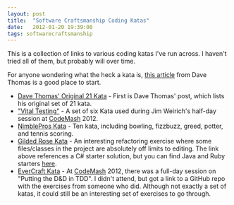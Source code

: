 ```yaml
---
layout: post
title:  "Software Craftsmanship Coding Katas"
date:   2012-01-20 19:39:00
tags: softwarecraftsmanship
---
```


This is a collection of links to various coding katas I've run across. I haven't tried all of them, but probably will over time. 
 
For anyone wondering what the heck a kata is, <a href="http://codekata.pragprog.com/codekata/2007/01/code_katahow_it.html" target="_blank">this article</a> from Dave Thomas is a good place to start. 

* [Dave Thomas' Original 21 Kata](http://codekata.pragprog.com/2007/01/code_kata_backg.html) - First is Dave Thomas' post, which lists his original set of 21 kata.
* ["Vital Testing"](http://onestepback.org/vital_testing/) - A set of six Kata used during Jim Weirich's half-day session at [CodeMash](http://codemash.org/) 2012. 
* [NimblePros Kata](http://nimblepros.com/what-we-do/event-resources.aspx) - Ten kata, including bowling, fizzbuzz, greed, potter, and tennis scoring. 
* [Gilded Rose Kata](http://iamnotmyself.com/2011/02/13/refactor-this-the-gilded-rose-kata/) - An interesting refactoring exercise where some files/classes in the project are absolutely off limits to editing. The link above references a C# starter solution, but you can find Java and Ruby starters [here](http://craftsmanship.drupalgardens.com/content/gilded-rose-kata).
* [EverCraft Kata](https://github.com/walterg2/evercraft-kata) - At [CodeMash](http://codemash.org/) 2012, there was a full-day session on "Putting the D&D in TDD". I didn't attend, but got a link to a GitHub repo with the exercises from someone who did. Although not exactly a set of katas, it could still be an interesting set of exercises to go through.
